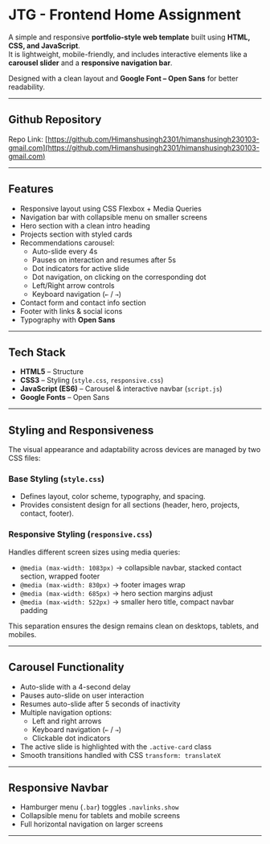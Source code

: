# JTG - Frontend Home Assignment

A simple and responsive **portfolio-style web template** built using **HTML, CSS, and JavaScript**.  
It is lightweight, mobile-friendly, and includes interactive elements like a **carousel slider** and a **responsive navigation bar**.  

Designed with a clean layout and **Google Font – Open Sans** for better readability.

---


## Github Repository
 Repo Link: [https://github.com/Himanshusingh2301/himanshusingh230103-gmail.com](https://github.com/Himanshusingh2301/himanshusingh230103-gmail.com)  


---

## Features
- Responsive layout using CSS Flexbox + Media Queries  
- Navigation bar with collapsible menu on smaller screens  
- Hero section with a clean intro heading  
- Projects section with styled cards  
- Recommendations carousel:
  - Auto-slide every 4s
  - Pauses on interaction and resumes after 5s
  - Dot indicators for active slide
  - Dot navigation, on clicking on the corresponding dot
  - Left/Right arrow controls
  - Keyboard navigation (`←` / `→`)
- Contact form and contact info section  
- Footer with links & social icons  
- Typography with **Open Sans**  

---

## Tech Stack
- **HTML5** – Structure  
- **CSS3** – Styling (`style.css`, `responsive.css`)  
- **JavaScript (ES6)** – Carousel & interactive navbar (`script.js`)  
- **Google Fonts** – Open Sans  

---

## Styling and Responsiveness
The visual appearance and adaptability across devices are managed by two CSS files:

### Base Styling (`style.css`)
- Defines layout, color scheme, typography, and spacing.  
- Provides consistent design for all sections (header, hero, projects, contact, footer).  

### Responsive Styling (`responsive.css`)
Handles different screen sizes using media queries:  
- `@media (max-width: 1083px)` → collapsible navbar, stacked contact section, wrapped footer  
- `@media (max-width: 830px)` → footer images wrap  
- `@media (max-width: 685px)` → hero section margins adjust  
- `@media (max-width: 522px)` → smaller hero title, compact navbar padding  

This separation ensures the design remains clean on desktops, tablets, and mobiles.

---

## Carousel Functionality
- Auto-slide with a 4-second delay  
- Pauses auto-slide on user interaction  
- Resumes auto-slide after 5 seconds of inactivity  
- Multiple navigation options:
  - Left and right arrows  
  - Keyboard navigation (`←` / `→`)  
  - Clickable dot indicators  
- The active slide is highlighted with the `.active-card` class  
- Smooth transitions handled with CSS `transform: translateX`  

---

## Responsive Navbar
- Hamburger menu (`.bar`) toggles `.navlinks.show`  
- Collapsible menu for tablets and mobile screens  
- Full horizontal navigation on larger screens  

---
